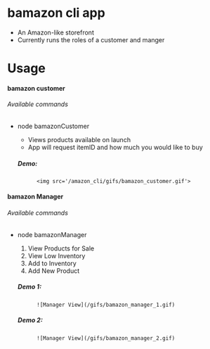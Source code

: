 # bamazon cli app
* An Amazon-like storefront
* Currently runs the roles of a customer and manger 

# Usage 
#### bamazon customer 
###### Available commands 
* node bamazonCustomer 
    * Views products available on launch 
    * App will request itemID and how much you would like to buy 

    ##### Demo:
    
            <img src='/amazon_cli/gifs/bamazon_customer.gif'>

#### bamazon Manager
###### Available commands 
* node bamazonManager 
    1. View Products for Sale
    1. View Low Inventory
    1. Add to Inventory
    1. Add New Product
    ##### Demo 1:
    
            ![Manager View](/gifs/bamazon_manager_1.gif)

    ##### Demo 2:
    
            ![Manager View](/gifs/bamazon_manager_2.gif)

